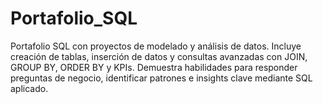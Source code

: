 # Portafolio_SQL
Portafolio SQL con proyectos de modelado y análisis de datos. Incluye creación de tablas, inserción de datos y consultas avanzadas con JOIN, GROUP BY, ORDER BY y KPIs. Demuestra habilidades para responder preguntas de negocio, identificar patrones e insights clave mediante SQL aplicado.

